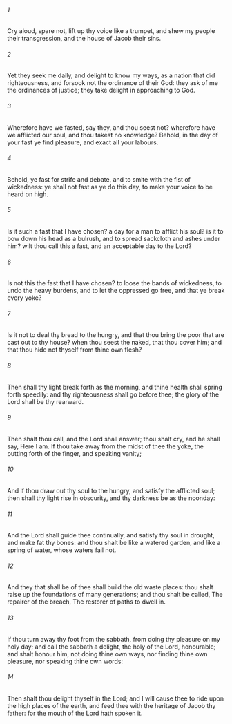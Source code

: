 ###### 1
Cry aloud, spare not, lift up thy voice like a trumpet, and shew my people their transgression, and the house of Jacob their sins.

###### 2
Yet they seek me daily, and delight to know my ways, as a nation that did righteousness, and forsook not the ordinance of their God: they ask of me the ordinances of justice; they take delight in approaching to God.

###### 3
Wherefore have we fasted, say they, and thou seest not? wherefore have we afflicted our soul, and thou takest no knowledge? Behold, in the day of your fast ye find pleasure, and exact all your labours.

###### 4
Behold, ye fast for strife and debate, and to smite with the fist of wickedness: ye shall not fast as ye do this day, to make your voice to be heard on high.

###### 5
Is it such a fast that I have chosen? a day for a man to afflict his soul? is it to bow down his head as a bulrush, and to spread sackcloth and ashes under him? wilt thou call this a fast, and an acceptable day to the Lord?

###### 6
Is not this the fast that I have chosen? to loose the bands of wickedness, to undo the heavy burdens, and to let the oppressed go free, and that ye break every yoke?

###### 7
Is it not to deal thy bread to the hungry, and that thou bring the poor that are cast out to thy house? when thou seest the naked, that thou cover him; and that thou hide not thyself from thine own flesh?

###### 8
Then shall thy light break forth as the morning, and thine health shall spring forth speedily: and thy righteousness shall go before thee; the glory of the Lord shall be thy rearward.

###### 9
Then shalt thou call, and the Lord shall answer; thou shalt cry, and he shall say, Here I am. If thou take away from the midst of thee the yoke, the putting forth of the finger, and speaking vanity;

###### 10
And if thou draw out thy soul to the hungry, and satisfy the afflicted soul; then shall thy light rise in obscurity, and thy darkness be as the noonday:

###### 11
And the Lord shall guide thee continually, and satisfy thy soul in drought, and make fat thy bones: and thou shalt be like a watered garden, and like a spring of water, whose waters fail not.

###### 12
And they that shall be of thee shall build the old waste places: thou shalt raise up the foundations of many generations; and thou shalt be called, The repairer of the breach, The restorer of paths to dwell in.

###### 13
If thou turn away thy foot from the sabbath, from doing thy pleasure on my holy day; and call the sabbath a delight, the holy of the Lord, honourable; and shalt honour him, not doing thine own ways, nor finding thine own pleasure, nor speaking thine own words:

###### 14
Then shalt thou delight thyself in the Lord; and I will cause thee to ride upon the high places of the earth, and feed thee with the heritage of Jacob thy father: for the mouth of the Lord hath spoken it.

